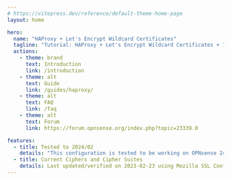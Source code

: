 ```yaml
---
# https://vitepress.dev/reference/default-theme-home-page
layout: home

hero:
  name: "HAProxy + Let's Encrypt Wildcard Certificates"
  tagline: "Tutorial: HAProxy + Let's Encrypt Wildcard Certificates + 100% A+ Rating"
  actions:
    - theme: brand
      text: Introduction
      link: /introduction
    - theme: alt
      text: Guide
      link: /guides/haproxy/
    - theme: alt
      text: FAQ
      link: /faq
    - theme: alt
      text: Forum
      link: https://forum.opnsense.org/index.php?topic=23339.0

features:
  - title: Tested to 2024/02
    details: "This configuration is tested to be working on OPNsense 24.1.x with the latest updates as of 2024-02-07."
  - title: Current Ciphers and Cipher Suites
    details: Last updated/verified on 2023-02-23 using Mozilla SSL Configuration Generator.
---
```


